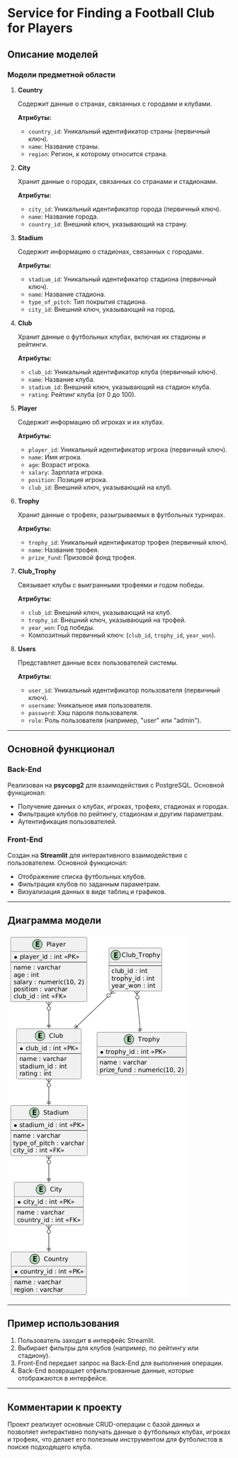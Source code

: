# Service for Finding a Football Club for Players

## Описание моделей

### Модели предметной области

1. **Country**

    Содержит данные о странах, связанных с городами и клубами.

    **Атрибуты:**
    * `country_id`: Уникальный идентификатор страны (первичный ключ).
    * `name`: Название страны.
    * `region`: Регион, к которому относится страна.

2. **City**

    Хранит данные о городах, связанных со странами и стадионами.

    **Атрибуты:**
    * `city_id`: Уникальный идентификатор города (первичный ключ).
    * `name`: Название города.
    * `country_id`: Внешний ключ, указывающий на страну.

3. **Stadium**

    Содержит информацию о стадионах, связанных с городами.

    **Атрибуты:**
    * `stadium_id`: Уникальный идентификатор стадиона (первичный ключ).
    * `name`: Название стадиона.
    * `type_of_pitch`: Тип покрытия стадиона.
    * `city_id`: Внешний ключ, указывающий на город.

4. **Club**

    Хранит данные о футбольных клубах, включая их стадионы и рейтинги.

    **Атрибуты:**
    * `club_id`: Уникальный идентификатор клуба (первичный ключ).
    * `name`: Название клуба.
    * `stadium_id`: Внешний ключ, указывающий на стадион клуба.
    * `rating`: Рейтинг клуба (от 0 до 100).

5. **Player**

    Содержит информацию об игроках и их клубах.

    **Атрибуты:**
    * `player_id`: Уникальный идентификатор игрока (первичный ключ).
    * `name`: Имя игрока.
    * `age`: Возраст игрока.
    * `salary`: Зарплата игрока.
    * `position`: Позиция игрока.
    * `club_id`: Внешний ключ, указывающий на клуб.

6. **Trophy**

    Хранит данные о трофеях, разыгрываемых в футбольных турнирах.

    **Атрибуты:**
    * `trophy_id`: Уникальный идентификатор трофея (первичный ключ).
    * `name`: Название трофея.
    * `prize_fund`: Призовой фонд трофея.

7. **Club_Trophy**

    Связывает клубы с выигранными трофеями и годом победы.

    **Атрибуты:**
    * `club_id`: Внешний ключ, указывающий на клуб.
    * `trophy_id`: Внешний ключ, указывающий на трофей.
    * `year_won`: Год победы.
    * Композитный первичный ключ: (`club_id`, `trophy_id`, `year_won`).

8. **Users**

    Представляет данные всех пользователей системы.

    **Атрибуты:**
    * `user_id`: Уникальный идентификатор пользователя (первичный ключ).
    * `username`: Уникальное имя пользователя.
    * `password`: Хэш пароля пользователя.
    * `role`: Роль пользователя (например, "user" или "admin").

---

## Основной функционал

### Back-End

Реализован на **psycopg2** для взаимодействия с PostgreSQL. Основной функционал:
- Получение данных о клубах, игроках, трофеях, стадионах и городах.
- Фильтрация клубов по рейтингу, стадионам и другим параметрам.
- Аутентификация пользователей.

### Front-End

Создан на **Streamlit** для интерактивного взаимодействия с пользователем. Основной функционал:
- Отображение списка футбольных клубов.
- Фильтрация клубов по заданным параметрам.
- Визуализация данных в виде таблиц и графиков.

---

## Диаграмма модели

![Диаграмма моделей предметной области](db_structure/plantuml.png)

---

## Пример использования

1. Пользователь заходит в интерфейс Streamlit.
2. Выбирает фильтры для клубов (например, по рейтингу или стадиону).
3. Front-End передает запрос на Back-End для выполнения операции.
4. Back-End возвращает отфильтрованные данные, которые отображаются в интерфейсе.

---

## Комментарии к проекту

Проект реализует основные CRUD-операции с базой данных и позволяет интерактивно получать данные о футбольных клубах, игроках и трофеях, что делает его полезным инструментом для футболистов в поиске подходящего клуба.

